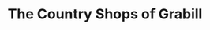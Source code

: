 ---
title: "The Country Shops of Grabill"
url: /grabill/the-country-shops-of-grabill/
shop: Antiquitäten
---